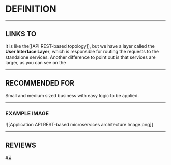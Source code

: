 # DEFINITION

---
## LINKS TO
It is like the[[API REST-based topology]], but we have a layer called the **User Interface Layer**, which is responsible for routing the requests to the standalone services. Another difference to point out is that services are larger, as you can see on the

---
## RECOMMENDED FOR
Small and medium sized business with easy logic to be applied.

---
### EXAMPLE IMAGE
![[Application API REST-based microservices architecture Image.png]]

---
## REVIEWS
#⌛ 